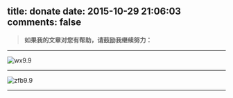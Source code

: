 title: donate
date: 2015-10-29 21:06:03
comments: false
---
> **如果我的文章对您有帮助，请鼓励我继续努力：**

---
![wx9.9](http://7xnu0e.com1.z0.glb.clouddn.com/IMG_1533.JPG)

---
![zfb9.9](http://7xnu0e.com1.z0.glb.clouddn.com/IMG_1534.JPG)

---
